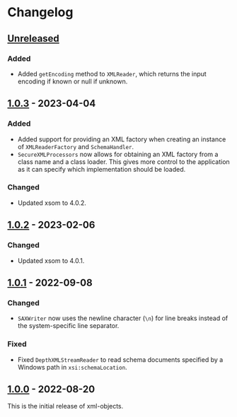 # Changelog

## [Unreleased]
### Added
- Added `getEncoding` method to `XMLReader`, which returns the input encoding if known or null if unknown.

## [1.0.3] - 2023-04-04
### Added
- Added support for providing an XML factory when creating an instance of `XMLReaderFactory` and `SchemaHandler`.
- `SecureXMLProcessors` now allows for obtaining an XML factory from a class name and a class loader. This gives
  more control to the application as it can specify which implementation should be loaded.

### Changed
- Updated xsom to 4.0.2.

## [1.0.2] - 2023-02-06
### Changed
- Updated xsom to 4.0.1.

## [1.0.1] - 2022-09-08
### Changed
- `SAXWriter` now uses the newline character (`\n`) for line breaks instead of the system-specific line separator.

### Fixed
- Fixed `DepthXMLStreamReader` to read schema documents specified by a Windows path in `xsi:schemaLocation`.

## [1.0.0] - 2022-08-20
This is the initial release of xml-objects.

[Unreleased]: https://github.com/xmlobjects/xml-objects/compare/v1.0.3...HEAD
[1.0.3]: https://github.com/xmlobjects/xml-objects/releases/tag/v1.0.3
[1.0.2]: https://github.com/xmlobjects/xml-objects/releases/tag/v1.0.2
[1.0.1]: https://github.com/xmlobjects/xml-objects/releases/tag/v1.0.1
[1.0.0]: https://github.com/xmlobjects/xml-objects/releases/tag/v1.0.0